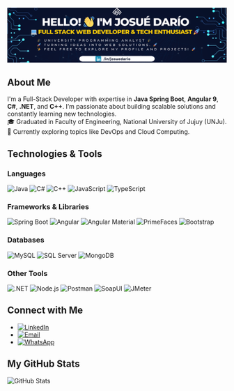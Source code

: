 ![My Banner](./Hello!.png)

## About Me

I'm a Full-Stack Developer with expertise in **Java Spring Boot**, **Angular 9**, **C#**, **.NET**, and **C++**. I’m passionate about building scalable solutions and constantly learning new technologies.  
🎓 Graduated in Faculty of Engineering, National University of Jujuy (UNJu).  
🚀 Currently exploring topics like DevOps and Cloud Computing.  

## Technologies & Tools

### Languages
![Java](https://img.shields.io/badge/Java-ED8B00?style=for-the-badge&logo=java&logoColor=white)
![C#](https://img.shields.io/badge/C%23-239120?style=for-the-badge&logo=csharp&logoColor=white)
![C++](https://img.shields.io/badge/C%2B%2B-00599C?style=for-the-badge&logo=cplusplus&logoColor=white)
![JavaScript](https://img.shields.io/badge/JavaScript-F7DF1E?style=for-the-badge&logo=javascript&logoColor=black)
![TypeScript](https://img.shields.io/badge/TypeScript-3178C6?style=for-the-badge&logo=typescript&logoColor=white)

### Frameworks & Libraries
![Spring Boot](https://img.shields.io/badge/Spring%20Boot-6DB33F?style=for-the-badge&logo=springboot&logoColor=white)
![Angular](https://img.shields.io/badge/Angular-DD0031?style=for-the-badge&logo=angular&logoColor=white)
![Angular Material](https://img.shields.io/badge/Angular%20Material-757575?style=for-the-badge&logo=angular&logoColor=white)
![PrimeFaces](https://img.shields.io/badge/PrimeFaces-2196F3?style=for-the-badge&logoColor=white)
![Bootstrap](https://img.shields.io/badge/Bootstrap-563D7C?style=for-the-badge&logo=bootstrap&logoColor=white)

### Databases
![MySQL](https://img.shields.io/badge/MySQL-4479A1?style=for-the-badge&logo=mysql&logoColor=white)
![SQL Server](https://img.shields.io/badge/SQL%20Server-CC2927?style=for-the-badge&logo=microsoftsqlserver&logoColor=white)
![MongoDB](https://img.shields.io/badge/MongoDB-47A248?style=for-the-badge&logo=mongodb&logoColor=white)

### Other Tools
![.NET](https://img.shields.io/badge/.NET-512BD4?style=for-the-badge&logo=.net&logoColor=white)
![Node.js](https://img.shields.io/badge/Node.js-339933?style=for-the-badge&logo=node.js&logoColor=white)
![Postman](https://img.shields.io/badge/Postman-FF6C37?style=for-the-badge&logo=postman&logoColor=white)
![SoapUI](https://img.shields.io/badge/SoapUI-6E7B8B?style=for-the-badge&logo=soapui&logoColor=white)
![JMeter](https://img.shields.io/badge/JMeter-D4202B?style=for-the-badge&logo=apache-jmeter&logoColor=white)


## Connect with Me
- [![LinkedIn](https://img.shields.io/badge/LinkedIn-0A66C2?style=for-the-badge&logo=linkedin&logoColor=white)](https://linkedin.com/in/josuedario)  
- [![Email](https://img.shields.io/badge/Email-D14836?style=for-the-badge&logo=gmail&logoColor=white)](mailto:darioalfarounju@gmail.com)  
- [![WhatsApp](https://img.shields.io/badge/WhatsApp-25D366?style=for-the-badge&logo=whatsapp&logoColor=white)](https://wa.me/3885728793)


## My GitHub Stats
![GitHub Stats](https://github-readme-stats.vercel.app/api?username=jdalfaro793&show_icons=true&theme=radical)
